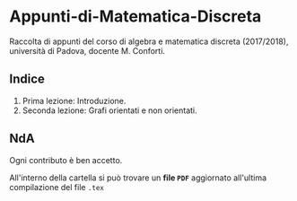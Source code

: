 # Appunti-di-Matematica-Discreta

Raccolta di appunti del corso di algebra e matematica discreta (2017/2018), università di Padova, docente M. Conforti. 

## Indice

1. Prima lezione: Introduzione.
2. Seconda lezione: Grafi orientati e non orientati.

## NdA
Ogni contributo è ben accetto. 

All'interno della cartella si può trovare un **file `PDF`** aggiornato all'ultima compilazione del file `.tex`

